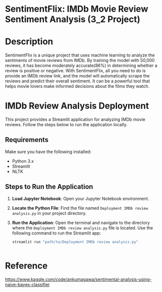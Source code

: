# SentimentFlix: IMDb Movie Review Sentiment Analysis (3_2 Project)

# Description
SentimentFlix is a unique project that uses machine learning to analyze the sentiments of movie reviews from IMDb. By training the model with 50,000 reviews, it has become moderately accurate(86%) in determining whether a review is positive or negative. With SentimentFlix, all you need to do is provide an IMDb review link, and the model will automatically scrape the reviews and predict their overall sentiment. It can be a powerful tool that helps movie lovers make informed decisions about the films they watch.

# IMDb Review Analysis Deployment

This project provides a Streamlit application for analyzing IMDb movie reviews. Follow the steps below to run the application locally.


## Requirements

Make sure you have the following installed:

- Python 3.x
- Streamlit
- NLTK

## Steps to Run the Application

1. **Load Jupyter Notebook**:
   Open your Jupyter Notebook environment.

2. **Locate the Python File**:
   Find the file named `Deployment IMDb review analysis.py` in your project directory.

3. **Run the Application**:
   Open the terminal and navigate to the directory where the `Deployment IMDb review analysis.py` file is located. Use the following command to run the Streamlit app:
   ```bash
   streamlit run "path/to/Deployment IMDb review analysis.py"



# Reference
https://www.kaggle.com/code/ankumagawa/sentimental-analysis-using-naive-bayes-classifier


